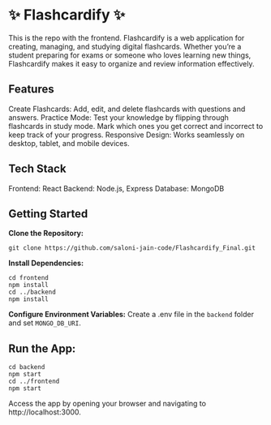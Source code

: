 # ✨ Flashcardify ✨
This is the repo with the frontend. Flashcardify is a web application for creating, managing, and studying digital flashcards. Whether you’re a student preparing for exams or someone who loves learning new things, Flashcardify makes it easy to organize and review information effectively.

## Features
Create Flashcards: Add, edit, and delete flashcards with questions and answers.
Practice Mode: Test your knowledge by flipping through flashcards in study mode. Mark which ones you get correct and incorrect to keep track of your progress.
Responsive Design: Works seamlessly on desktop, tablet, and mobile devices.

## Tech Stack
Frontend: React
Backend: Node.js, Express
Database: MongoDB

## Getting Started
**Clone the Repository:**
```
git clone https://github.com/saloni-jain-code/Flashcardify_Final.git
```

**Install Dependencies:**
```
cd frontend
npm install
cd ../backend
npm install
```

**Configure Environment Variables:**
Create a .env file in the `backend` folder and set `MONGO_DB_URI`.

## Run the App:
```
cd backend
npm start
cd ../frontend
npm start
```
Access the app by opening your browser and navigating to http://localhost:3000.




